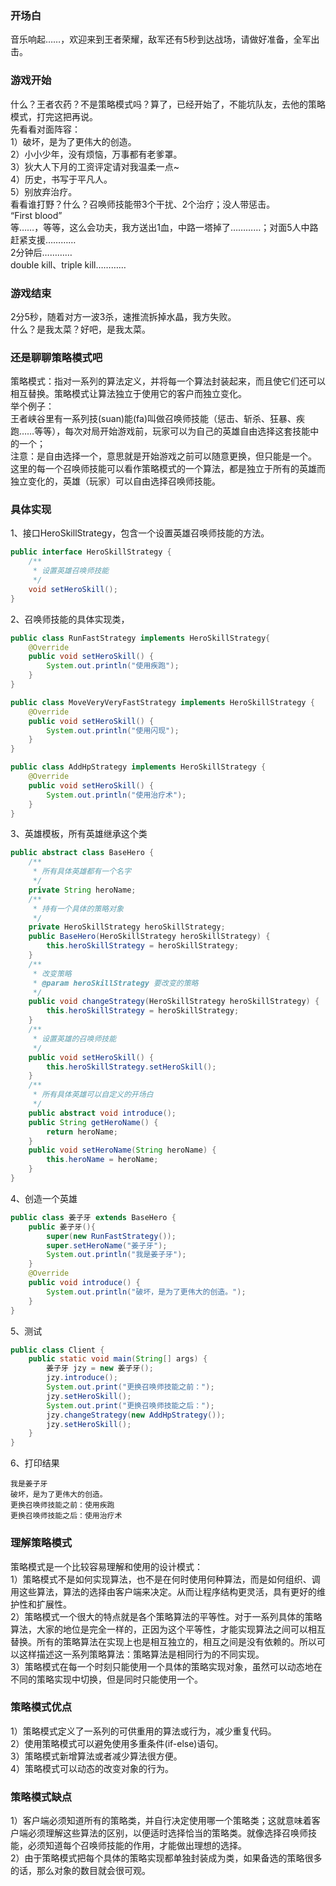 ### **开场白**​  
音乐响起……，欢迎来到王者荣耀，敌军还有5秒到达战场，请做好准备，全军出击。  
### **游戏开始**​  
什么？王者农药？不是策略模式吗？算了，已经开始了，不能坑队友，去他的策略模式，打完这把再说。  
先看看对面阵容：  
1）破坏，是为了更伟大的创造。  
2）小小少年，没有烦恼，万事都有老爹罩。  
3）狄大人下月的工资评定请对我温柔一点~   
4）历史，书写于平凡人。  
5）别放弃治疗。  
看看谁打野？什么？召唤师技能带3个干扰、2个治疗；没人带惩击。  
“First blood”  
等……，等等，这么会功夫，我方送出1血，中路一塔掉了…………；对面5人中路  
赶紧支援…………  
2分钟后…………  
double kill、triple kill…………  
### **游戏结束**​  
2分5秒，随着对方一波3杀，速推流拆掉水晶，我方失败。  
什么？是我太菜？好吧，是我太菜。  
### **还是聊聊策略模式吧**​  
策略模式：指对一系列的算法定义，并将每一个算法封装起来，而且使它们还可以相互替换。策略模式让算法独立于使用它的客户而独立变化。  
举个例子：  
王者峡谷里有一系列技(suan)能(fa)叫做召唤师技能（惩击、斩杀、狂暴、疾跑……等等），每次对局开始游戏前，玩家可以为自己的英雄自由选择这套技能中的一个；  
注意：是自由选择一个，意思就是开始游戏之前可以随意更换，但只能是一个。  
这里的每一个召唤师技能可以看作策略模式的一个算法，都是独立于所有的英雄而独立变化的，英雄（玩家）可以自由选择召唤师技能。  
### **具体实现**​  
1、接口HeroSkillStrategy，包含一个设置英雄召唤师技能的方法。  
```java
public interface HeroSkillStrategy {
    /**
     * 设置英雄召唤师技能
     */
    void setHeroSkill();
}
```
2、召唤师技能的具体实现类，  
```java
public class RunFastStrategy implements HeroSkillStrategy{
    @Override
    public void setHeroSkill() {
        System.out.println("使用疾跑");
    }
}
```
```java
public class MoveVeryVeryFastStrategy implements HeroSkillStrategy {
    @Override
    public void setHeroSkill() {
        System.out.println("使用闪现");
    }
}
```
```java
public class AddHpStrategy implements HeroSkillStrategy {
    @Override
    public void setHeroSkill() {
        System.out.println("使用治疗术");
    }
}
```
3、英雄模板，所有英雄继承这个类  
```java
public abstract class BaseHero {
    /**
     * 所有具体英雄都有一个名字
     */
    private String heroName;
    /**
     * 持有一个具体的策略对象
     */
    private HeroSkillStrategy heroSkillStrategy;
    public BaseHero(HeroSkillStrategy heroSkillStrategy) {
        this.heroSkillStrategy = heroSkillStrategy;
    }
    /**
     * 改变策略
     * @param heroSkillStrategy 要改变的策略
     */
    public void changeStrategy(HeroSkillStrategy heroSkillStrategy) {
        this.heroSkillStrategy = heroSkillStrategy;
    }
    /**
     * 设置英雄的召唤师技能
     */
    public void setHeroSkill() {
        this.heroSkillStrategy.setHeroSkill();
    }
    /**
     * 所有具体英雄可以自定义的开场白
     */
    public abstract void introduce();
    public String getHeroName() {
        return heroName;
    }
    public void setHeroName(String heroName) {
        this.heroName = heroName;
    }
}
```
4、创造一个英雄  
```java
public class 姜子牙 extends BaseHero {
    public 姜子牙(){
        super(new RunFastStrategy());
        super.setHeroName("姜子牙");
        System.out.println("我是姜子牙");
    }
    @Override
    public void introduce() {
        System.out.println("破坏，是为了更伟大的创造。");
    }
}
```
5、测试  
```java
public class Client {
    public static void main(String[] args) {
        姜子牙 jzy = new 姜子牙();
        jzy.introduce();
        System.out.print("更换召唤师技能之前：");
        jzy.setHeroSkill();
        System.out.print("更换召唤师技能之后：");
        jzy.changeStrategy(new AddHpStrategy());
        jzy.setHeroSkill();
    }
}
```
6、打印结果  
```
我是姜子牙
破坏，是为了更伟大的创造。
更换召唤师技能之前：使用疾跑
更换召唤师技能之后：使用治疗术
```
### **理解策略模式**​  
策略模式是一个比较容易理解和使用的设计模式：  
1）策略模式不是如何实现算法，也不是在何时使用何种算法，而是如何组织、调用这些算法，算法的选择由客户端来决定。从而让程序结构更灵活，具有更好的维护性和扩展性。  
2）策略模式一个很大的特点就是各个策略算法的平等性。对于一系列具体的策略算法，大家的地位是完全一样的，正因为这个平等性，才能实现算法之间可以相互替换。所有的策略算法在实现上也是相互独立的，相互之间是没有依赖的。所以可以这样描述这一系列策略算法：策略算法是相同行为的不同实现。  
3）策略模式在每一个时刻只能使用一个具体的策略实现对象，虽然可以动态地在不同的策略实现中切换，但是同时只能使用一个。  
### **策略模式优点**​  
1）策略模式定义了一系列的可供重用的算法或行为，减少重复代码。  
2）使用策略模式可以避免使用多重条件(if-else)语句。  
3）策略模式新增算法或者减少算法很方便。  
4）策略模式可以动态的改变对象的行为。  
### **策略模式缺点**​  
1）客户端必须知道所有的策略类，并自行决定使用哪一个策略类；这就意味着客户端必须理解这些算法的区别，以便适时选择恰当的策略类。就像选择召唤师技能，必须知道每个召唤师技能的作用，才能做出理想的选择。  
2）由于策略模式把每个具体的策略实现都单独封装成为类，如果备选的策略很多的话，那么对象的数目就会很可观。  
